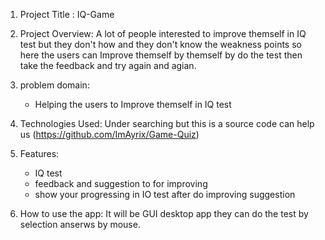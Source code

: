 1. Project Title : IQ-Game
  
2. Project Overview: A lot of people interested to improve themself in IQ test but they don't how and they don't know the weakness points so here the users can Improve themself by themself by do the test then take the feedback and try again and agian. 

3. problem domain: 
   * Helping the users to Improve themself in IQ test
4. Technologies Used: Under searching but this is a source code can help us (https://github.com/ImAyrix/Game-Quiz)

5. Features:
   * IQ test
   * feedback and suggestion to for improving
   * show your progressing in IO test after do improving suggestion

6. How to use the app: It will be GUI desktop app they can do the test by selection anserws by mouse.
